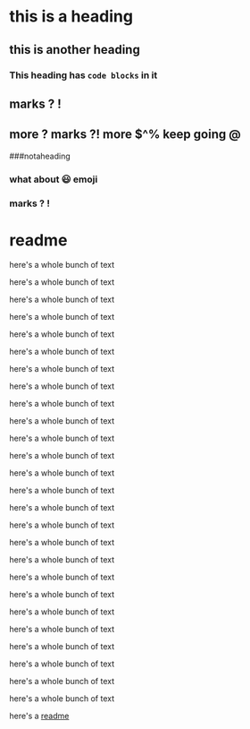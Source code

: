 # this is a heading

##   this is another heading 

### This heading has `code blocks` in it

## marks ? !

## more ? marks ?! more $^% keep going @

###notaheading

### what about 😃  emoji

### marks ? !

# readme

here's a whole bunch of text

here's a whole bunch of text

here's a whole bunch of text

here's a whole bunch of text

here's a whole bunch of text

here's a whole bunch of text

here's a whole bunch of text

here's a whole bunch of text

here's a whole bunch of text

here's a whole bunch of text

here's a whole bunch of text

here's a whole bunch of text

here's a whole bunch of text

here's a whole bunch of text

here's a whole bunch of text

here's a whole bunch of text

here's a whole bunch of text

here's a whole bunch of text

here's a whole bunch of text

here's a whole bunch of text

here's a whole bunch of text

here's a whole bunch of text

here's a whole bunch of text

here's a whole bunch of text

here's a whole bunch of text

here's a whole bunch of text

here's a [readme](#readme)
